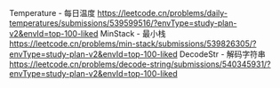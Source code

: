 Temperature - 每日温度
https://leetcode.cn/problems/daily-temperatures/submissions/539599516/?envType=study-plan-v2&envId=top-100-liked
MinStack - 最小栈
https://leetcode.cn/problems/min-stack/submissions/539826305/?envType=study-plan-v2&envId=top-100-liked
DecodeStr - 解码字符串
https://leetcode.cn/problems/decode-string/submissions/540345931/?envType=study-plan-v2&envId=top-100-liked